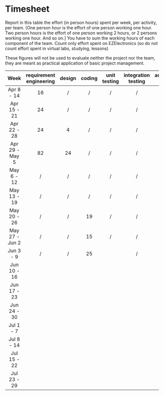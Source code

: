 # Timesheet

Report in this table the effort (in person hours) spent per week, per activity, per team.
[One person hour is the effort of one person working one hour.
Two person hours is the effort of one person working 2 hours, or 2 persons working one hour. And so on.]
You have to sum the working hours of each component of the team.
Count only effort spent on EZElectronics (so do not count effort spent in virtual labs, studying, lessons)

These figures will not be used to evaluate neither the project nor the team, they are meant as practical application of basic project management.

|      Week      | requirement engineering | design | coding | unit testing | integration testing | acceptance testing | management | git maven |
| :------------: | :---------------------: | :----: | :----: | :----------: | :-----------------: | :----------------: | :--------: | :-------: |
|   Apr 8 - 14   |           16            |   /    |   /    |      /       |          /          |         /          |     4      |     1     |
|  Apr 15 - 21   |           24            |   /    |   /    |      /       |          /          |         /          |     4      |     4     |
|  Apr 22 - 28   |           24            |   4    |   /    |      /       |          /          |         /          |     4      |     /     |
| Apr 29 - May 5 |           82            |   24   |   /    |      /       |          /          |         /          |     12     |     /     |
|   May 6 - 12   |            /            |   /    |   /    |      /       |          /          |         /          |     /      |     /     |
|  May 13 - 19   |            /            |   /    |   /    |      /       |          /          |         /          |     /      |     /     |
|  May 20 - 26   |            /            |   /    |   19   |      /       |          /          |         /          |     3      |     /     |
| May 27 - Jun 2 |            /            |   /    |   15   |      /       |          /          |         /          |     /      |     /     |
|   Jun 3 - 9    |            /            |   /    |   25   |              |          /          |         /          |     1      |     /     |
|  Jun 10 - 16   |                         |        |        |              |                     |                    |            |           |
|  Jun 17 - 23   |                         |        |        |              |                     |                    |            |           |
|  Jun 24 - 30   |                         |        |        |              |                     |                    |            |           |
|   Jul 1 - 7    |                         |        |        |              |                     |                    |            |           |
|   Jul 8 - 14   |                         |        |        |              |                     |                    |            |           |
|  Jul 15 - 22   |                         |        |        |              |                     |                    |            |           |
|  Jul 23 - 29   |                         |        |        |              |                     |                    |            |           |
